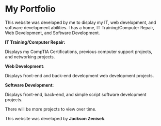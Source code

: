 # My Portfolio
This website was developed by me to display my IT, web development, and software development abilities. I has a home, IT Training/Computer Repair, Web Development, and Software Development.

<b>IT Training/Computer Repair:</b>

Displays my CompTIA Certifications, previous computer support projects, and networking projects.

<b>Web Development:</b>

Displays front-end and back-end development web development projects.

<b>Software Development:</b>

Displays front-end, back-end, and simple script software development projects.


There will be more projects to view over time.


This website was developed by <b>Jackson Zenisek</b>.
